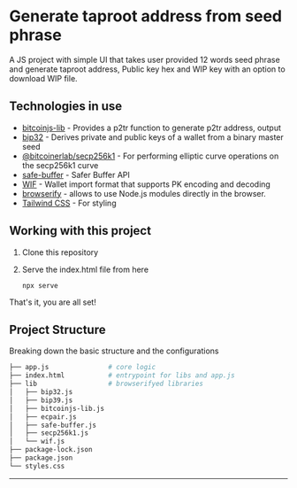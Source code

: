 
# Generate taproot address from seed phrase
  A JS project with simple UI that takes user provided 12 words seed phrase and generate taproot address, Public key hex and WIP key with an option to download WIP file.


## Technologies in use

- [bitcoinjs-lib](https://github.com/bitcoinjs/bitcoinjs-lib) - Provides a p2tr function to generate p2tr address, output
- [bip32](https://github.com/bitcoinjs/bip32) - Derives private and public keys of a wallet from a binary master seed
- [@bitcoinerlab/secp256k1](https://github.com/bitcoinerlab/secp256k1) - For performing elliptic curve operations on the secp256k1 curve
- [safe-buffer](https://github.com/feross/safe-buffer) - Safer Buffer API
- [WIF](https://github.com/bitcoinjs/wif) - Wallet import format that supports PK encoding and decoding
- [browserify](https://browserify.org/) - allows to use Node.js modules directly in the browser. 
- [Tailwind CSS](https://tailwindcss.com/) - For styling


## Working with this project

1. Clone this repository

2. Serve the index.html file from here

   `npx serve`

That's it, you are all set!



## Project Structure

Breaking down the basic structure and the configurations

```bash
├── app.js               # core logic
├── index.html           # entrypoint for libs and app.js
├── lib                  # browserifyed libraries
│   ├── bip32.js
│   ├── bip39.js
│   ├── bitcoinjs-lib.js
│   ├── ecpair.js
│   ├── safe-buffer.js
│   ├── secp256k1.js
│   └── wif.js
├── package-lock.json
├── package.json
└── styles.css
```

*** 


